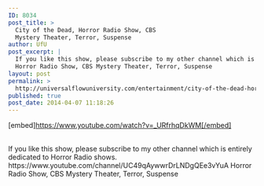 ```yaml
---
ID: 8034
post_title: >
  City of the Dead, Horror Radio Show, CBS
  Mystery Theater, Terror, Suspense
author: UfU
post_excerpt: |
  If you like this show, please subscribe to my other channel which is entirely dedicated to Horror Radio shows. https://www.youtube.com/channel/UC49qAywwrDrLNDgQEe3vYuA
  Horror Radio Show, CBS Mystery Theater, Terror, Suspense
layout: post
permalink: >
  http://universalflowuniversity.com/entertainment/city-of-the-dead-horror-radio-show-cbs-mystery-theater-terror-suspense/
published: true
post_date: 2014-04-07 11:18:26
---
```

[embed]https://www.youtube.com/watch?v=_URfrhqDkWM[/embed]</br></br>
<p>If you like this show, please subscribe to my other channel which is entirely dedicated to Horror Radio shows. https://www.youtube.com/channel/UC49qAywwrDrLNDgQEe3vYuA
Horror Radio Show, CBS Mystery Theater, Terror, Suspense</p>